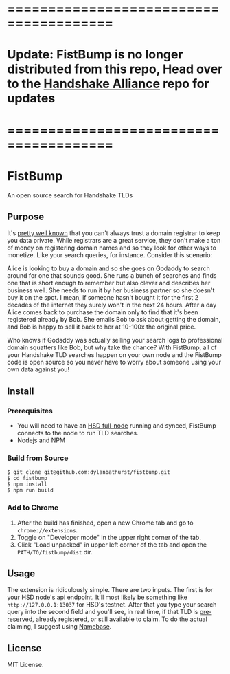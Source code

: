 # =======================================
# Update: FistBump is no longer distributed from this repo, Head over to the [Handshake Alliance](https://github.com/HandshakeAlliance/fistbump) repo for updates
# =======================================
# FistBump
An open source search for Handshake TLDs

## Purpose
It's [pretty well known](https://domains.google/learn/5-things-to-watch-out-for-when-buying-a-domain/#/) that you can't always trust a domain registrar to keep you data private. While registrars are a great service, they don't make a ton of money on registering domain names and so they look for other ways to monetize. Like your search queries, for instance. Consider this scenario:

Alice is looking to buy a domain and so she goes on Godaddy to search around for one that sounds good. She runs a bunch of searches and finds one that is short enough to remember but also clever and describes her business well. She needs to run it by her business partner so she doesn't buy it on the spot. I mean, if someone hasn't bought it for the first 2 decades of the internet they surely won't in the next 24 hours. After a day Alice comes back to purchase the domain only to find that it's been registered already by Bob. She emails Bob to ask about getting the domain, and Bob is happy to sell it back to her at 10-100x the original price. 

Who knows if Godaddy was actually selling your search logs to professional domain squatters like Bob, but why take the chance? With FistBump, all of your Handshake TLD searches happen on your own node and the FistBump code is open source so you never have to worry about someone using your own data against you!

## Install
### Prerequisites
- You will need to have an [HSD full-node](https://github.com/handshake-org/hsd) running and synced, FistBump connects to the node to run TLD searches.
- Nodejs and NPM

### Build from Source
```
$ git clone git@github.com:dylanbathurst/fistbump.git
$ cd fistbump
$ npm install
$ npm run build
```
### Add to Chrome
1. After the build has finished, open a new Chrome tab and go to `chrome://extensions`.
1. Toggle on "Developer mode" in the upper right corner of the tab.
1. Click "Load unpacked" in upper left corner of the tab and open the `PATH/TO/fistbump/dist` dir.

## Usage
The extension is ridiculously simple. There are two inputs. The first is for your HSD node's api endpoint. It'll most likely be something like `http://127.0.0.1:13037` for HSD's testnet. After that you type your search query into the second field and you'll see, in real time, if that TLD is [pre-reserved](https://handshake-org.github.io/api-docs/index.html#getnameinfo), already registered, or still available to claim. To do the actual claiming, I suggest using [Namebase](https://namebase.io/).

## License
MIT License.
